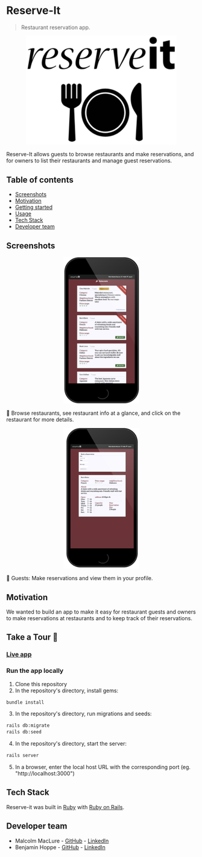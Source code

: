 # Reserve-It

> Restaurant reservation app.

<p align="center">
  <img src="./app/assets/images/reserve-it-logo.svg" alt="reserve-it logo" width="400px">
</p>

Reserve-It allows guests to browse restaurants and make reservations, and for owners to list their restaurants and manage guest reservations.

## Table of contents

- [Screenshots](#screenshots)
- [Motivation](#motivation)
- [Getting started](#getting-started)
- [Usage](#usage)
- [Tech Stack](#tech-stack)
- [Developer team](#developer-team)

## Screenshots

<p align="center">
  <img src="./app/assets/images/reserve-it-screencap1.png" width="200px"/>
</p>

:bento: Browse restaurants, see restaurant info at a glance, and click on the restaurant for more details.

<p align="center">
  <img src="./app/assets/images/reserve-it-screencap2.png" width="200px"/>
</p>

:hamburger: Guests: Make reservations and view them in your profile.

## Motivation

We wanted to build an app to make it easy for restaurant guests and owners to make reservations at restaurants and to keep track of their reservations.

## Take a Tour :ramen:

### [Live app](https://project-reserve-it.herokuapp.com/)

### Run the app locally
1. Clone this repository
2. In the repository's directory, install gems:
```bash
bundle install
```
3. In the repository's directory, run migrations and seeds:
```bash
rails db:migrate
rails db:seed
```
4. In the repository's directory, start the server:
```bash
rails server
```
5. In a browser, enter the local host URL with the corresponding port (eg. "http://localhost:3000")

## Tech Stack

Reserve-it was built in [Ruby](https://www.ruby-lang.org/en/) with [Ruby on Rails](https://rubyonrails.org/).

## Developer team

- Malcolm MacLure - [GitHub](https://github.com/maclure) - [LinkedIn](https://www.linkedin.com/in/malcolm-maclure/)
- Benjamin Hoppe - [GitHub](https://github.com/) - [LinkedIn](https://www.linkedin.com/in//)